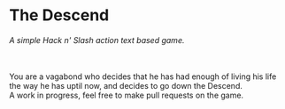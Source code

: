 <h1>The Descend</h1>
<h6
>A simple Hack n' Slash action text based game.</h6>
  <br>
You are a vagabond who decides that he has had enough of living his life the way he has uptil now, and decides to go down the Descend.<br>
A work in progress, feel free to make pull requests on the game.
